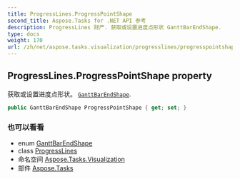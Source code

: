 ```yaml
---
title: ProgressLines.ProgressPointShape
second_title: Aspose.Tasks for .NET API 参考
description: ProgressLines 财产. 获取或设置进度点形状 GanttBarEndShape.
type: docs
weight: 170
url: /zh/net/aspose.tasks.visualization/progresslines/progresspointshape/
---
```

## ProgressLines.ProgressPointShape property

获取或设置进度点形状。 [`GanttBarEndShape`](../../ganttbarendshape/).

```csharp
public GanttBarEndShape ProgressPointShape { get; set; }
```

### 也可以看看

* enum [GanttBarEndShape](../../ganttbarendshape/)
* class [ProgressLines](../)
* 命名空间 [Aspose.Tasks.Visualization](../../progresslines/)
* 部件 [Aspose.Tasks](../../../)


